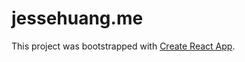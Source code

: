 # jessehuang.me

This project was bootstrapped with [Create React App](https://github.com/facebookincubator/create-react-app).

